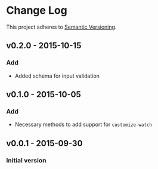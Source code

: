 # Change Log

This project adheres to [Semantic Versioning](http://semver.org/).

## v0.2.0 - 2015-10-15
### Add

* Added schema for input validation

## v0.1.0 - 2015-10-05 
### Add

* Necessary methods to add support for `customize-watch`

## v0.0.1 - 2015-09-30
### Initial version